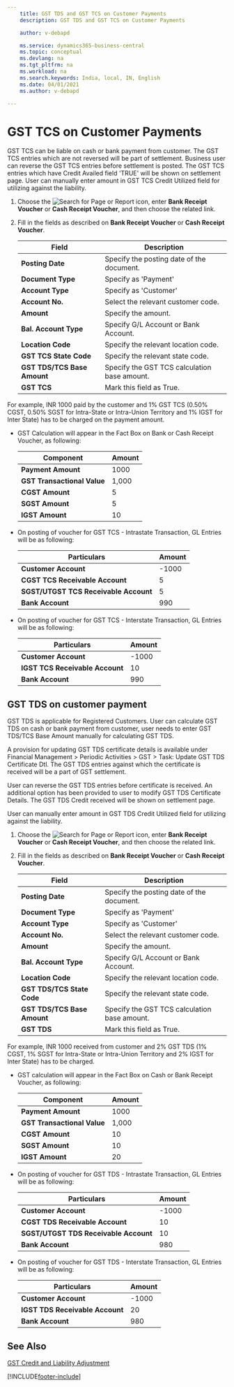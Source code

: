 ```yaml
---
    title: GST TDS and GST TCS on Customer Payments
    description: GST TDS and GST TCS on Customer Payments

    author: v-debapd

    ms.service: dynamics365-business-central
    ms.topic: conceptual
    ms.devlang: na
    ms.tgt_pltfrm: na
    ms.workload: na
    ms.search.keywords: India, local, IN, English
    ms.date: 04/01/2021
    ms.author: v-debapd

---
```

# GST TCS on Customer Payments

GST TCS can be liable on cash or bank payment from customer. The GST TCS entries which are not reversed will be part of settlement. Business user can reverse the GST TCS entries before settlement is posted. The GST TCS entries which have Credit Availed field 'TRUE' will be shown on settlement page. User can manually enter amount in GST TCS Credit Utilized field for utilizing against the liability.
 
1. Choose the ![Search for Page or Report](image/search_small.png "Search for Page or Report icon") icon, enter **Bank Receipt Voucher** or **Cash Receipt Voucher**, and then choose the related link.
2. Fill in the fields as described on **Bank Receipt Voucher** or **Cash Receipt Voucher**.
    
    |Field|Description| 
    |---------------------------------|  ---------------------------------------| 
    |**Posting Date**|Specify the posting date of the document.|
    |**Document Type**|Specify as 'Payment'|
    |**Account Type**|Specify as 'Customer'|
    |**Account No.**|Select the relevant customer code.|
    |**Amount**|Specify the amount.|
    |**Bal. Account Type**|Specify G/L Account or Bank Account.|
    |**Location Code**|Specify the relevant location code.|
    |**GST TCS State Code**|Specify the relevant state code.|
    |**GST TDS/TCS Base Amount**|Specify the GST TCS calculation base amount.|
    |**GST TCS**|Mark this field as True.|

For example, INR 1000 paid by the customer and 1% GST TCS (0.50% CGST, 0.50% SGST for Intra-State or Intra-Union Territory and 1% IGST for Inter State) has to be charged on the payment amount.

- GST Calculation will appear in the Fact Box on Bank or Cash Receipt Voucher, as following:
    
    |Component|Amount|
    |----------------------------------|---------------------------------------|  
    |**Payment Amount**|1000|
    |**GST Transactional Value**|1,000|
    |**CGST Amount**|5|
    |**SGST Amount**|5|
    |**IGST Amount**|10|
    
- On posting of voucher for GST TCS - Intrastate Transaction, GL Entries will be as following:

    |Particulars|Amount|
    |----------------------------------|---------------------------------------|  
    |**Customer Account**|-1000|  
    |**CGST TCS Receivable Account**|5|  
    |**SGST/UTGST TCS Receivable Account**|5| 
    |**Bank Account**|990| 
    
- On posting of voucher for GST TCS - Interstate Transaction, GL Entries will be as following:

    |Particulars|Amount|
    |----------------------------------|---------------------------------------|  
    |**Customer Account**|-1000|  
    |**IGST TCS Receivable Account**|10|  
    |**Bank Account**|990| 

## GST TDS on customer payment

GST TDS is applicable for Registered Customers. User can calculate GST TDS on cash or bank payment from customer, user needs to enter GST TDS/TCS Base Amount manually for calculating GST TDS. 

A provision for updating GST TDS certificate details is available under Financial Management > Periodic Activities > GST > Task: Update GST TDS Certificate Dtl. The GST TDS entries against which the certificate is received will be a part of GST settlement.

User can reverse the GST TDS entries before certificate is received. An additional option has been provided to user to modify GST TDS Certificate Details. The GST TDS Credit received will be shown on settlement page. 

User can manually enter amount in GST TDS Credit Utilized field for utilizing against the liability.
 
1. Choose the ![Search for Page or Report](image/search_small.png "Search for Page or Report icon") icon, enter **Bank Receipt Voucher** or **Cash Receipt Voucher**, and then choose the related link.
2. Fill in the fields as described on **Bank Receipt Voucher** or **Cash Receipt Voucher**.
    
    |Field|Description| 
    |---------------------------------|  ---------------------------------------| 
    |**Posting Date**|Specify the posting date of the document.|
    |**Document Type**|Specify as 'Payment'|
    |**Account Type**|Specify as 'Customer'|
    |**Account No.**|Select the relevant customer code.|
    |**Amount**|Specify the amount.|
    |**Bal. Account Type**|Specify G/L Account or Bank Account.|
    |**Location Code**|Specify the relevant location code.|
    |**GST TDS/TCS State Code**|Specify the relevant state code.|
    |**GST TDS/TCS Base Amount**|Specify the GST TCS calculation base amount.|
    |**GST TDS**|Mark this field as True.|

For example, INR 1000 received from customer and 2% GST TDS (1% CGST, 1% SGST for Intra-State or Intra-Union Territory and 2% IGST for Inter State) has to be charged.

- GST calculation will appear in the Fact Box on Cash or Bank Receipt Voucher, as following:
    
    |Component|Amount|
    |----------------------------------|---------------------------------------|  
    |**Payment Amount**|1000|
    |**GST Transactional Value**|1,000|
    |**CGST Amount**|10|
    |**SGST Amount**|10|
    |**IGST Amount**|20|
    
- On posting of voucher for GST TDS - Intrastate Transaction, GL Entries will be as following:

    |Particulars|Amount|
    |----------------------------------|---------------------------------------|  
    |**Customer Account**|-1000|  
    |**CGST TDS Receivable Account**|10|  
    |**SGST/UTGST TDS Receivable Account**|10| 
    |**Bank Account**|980| 
    
- On posting of voucher for GST TDS - Interstate Transaction, GL Entries will be as following:

    |Particulars|Amount|
    |----------------------------------|---------------------------------------|  
    |**Customer Account**|-1000|  
    |**IGST TDS Receivable Account**|20|  
    |**Bank Account**|980| 


## See Also 
[GST Credit and Liability Adjustment](GST-GST-Credit-and-Liability-Adjustment-for-Reverse-Charge-Service-Invoice.md)




[!INCLUDE[footer-include](../../includes/footer-banner.md)]